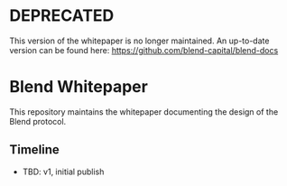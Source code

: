 # DEPRECATED

This version of the whitepaper is no longer maintained. An up-to-date version can be found here: https://github.com/blend-capital/blend-docs

# Blend Whitepaper

This repository maintains the whitepaper documenting the design of the Blend protocol.

## Timeline
* TBD: v1, initial publish
